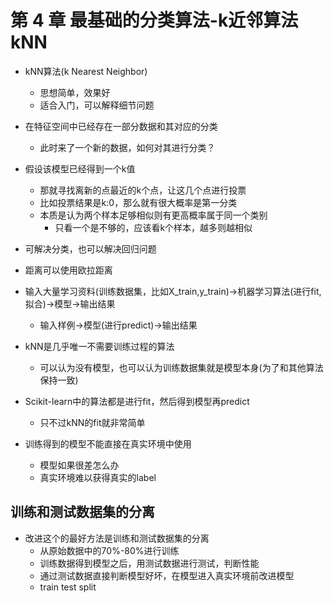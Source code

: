# 第 4 章 最基础的分类算法-k近邻算法 kNN

- kNN算法(k Nearest Neighbor)
  - 思想简单，效果好
  - 适合入门，可以解释细节问题

- 在特征空间中已经存在一部分数据和其对应的分类
  - 此时来了一个新的数据，如何对其进行分类？

- 假设该模型已经得到一个k值
  - 那就寻找离新的点最近的k个点，让这几个点进行投票
  - 比如投票结果是k:0，那么就有很大概率是第一分类
  - 本质是认为两个样本足够相似则有更高概率属于同一个类别
    - 只看一个是不够的，应该看k个样本，越多则越相似

- 可解决分类，也可以解决回归问题

- 距离可以使用欧拉距离

- 输入大量学习资料(训练数据集，比如X_train,y_train)->机器学习算法(进行fit,拟合)->模型->输出结果
  - 输入样例->模型(进行predict)->输出结果
- kNN是几乎唯一不需要训练过程的算法
  - 可以认为没有模型，也可以认为训练数据集就是模型本身(为了和其他算法保持一致)

- Scikit-learn中的算法都是进行fit，然后得到模型再predict
  - 只不过kNN的fit就非常简单

- 训练得到的模型不能直接在真实环境中使用
  - 模型如果很差怎么办
  - 真实环境难以获得真实的label

## 训练和测试数据集的分离

- 改进这个的最好方法是训练和测试数据集的分离
  - 从原始数据中的70%-80%进行训练
  - 训练数据得到模型之后，用测试数据进行测试，判断性能
  - 通过测试数据直接判断模型好坏，在模型进入真实环境前改进模型
  - train test split

